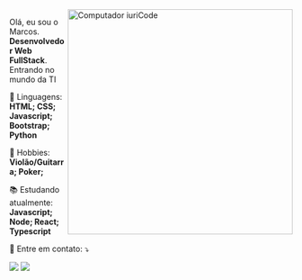<img src="https://raw.githubusercontent.com/MicaelliMedeiros/micaellimedeiros/master/image/computer-illustration.png" min-width="400px" max-width="400px" width="400px" align="right" alt="Computador iuriCode">

<p align="left"> 
 Olá, eu sou o Marcos. <strong>Desenvolvedor Web FullStack</strong>.<br>
  Entrando no mundo da TI 
</p>

<p align="left">
  🦄 Linguagens: <strong>HTML; CSS; Javascript; Bootstrap; Python</strong>
</p>

<p align="left">
  🎸 Hobbies: <strong>Violão/Guitarra; Poker;  </strong>
</p>

<p align="left">
  📚  Estudando atualmente:<strong> Javascript; Node; React; Typescript </strong>
</p>

<p align="left">
  💌 Entre em contato: ⤵️
</p>

<p align="left">
  <a href="mailto:marcos.mothci@gmail.com" alt="Gmail">
  <img src="https://img.shields.io/badge/-Gmail-FF0000?style=flat-square&labelColor=FF0000&logo=gmail&logoColor=white" /></a>

  <a href="https://www.linkedin.com/in/marcos-mothci-pereira/" alt="Linkedin">
  <img src="https://img.shields.io/badge/-Linkedin-0e76a8?style=flat-square&logo=Linkedin&logoColor=white" />  </a>

 
